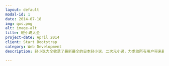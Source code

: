 ```yaml
---
layout: default
modal-id: 1
date: 2014-07-18
img: qxs.png
alt: image-alt
title: 轻小说大全
project-date: April 2014
client: Start Bootstrap
category: Web Development
description: 轻小说大全收录了最新最全的日本轻小说，二次元小说，力求给所有用户带来最完美的轻小说阅读体验。<br/><br/>【特色功能】<br/><br/>－支持本地缓存，减少流量消耗<br/>－支持翻页阅读，加载快速<br/>－万能搜索，搜索小说<br/>－目录功能，快速跳转到各个章节<br/>－自动书签，自动记录上次阅读章节<br/>－字体调节，自定义最舒服的阅读字体<br/>－预定义多款阅读背景，获得最舒服的阅读体验<br/>

---
```

